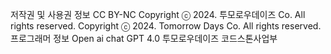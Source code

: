 저작권 및 사용권 정보
CC BY-NC
Copyright ⓒ 2024. 투모로우데이즈 Co. All rights reserved.
Copyright ⓒ 2024. Tomorrow Days Co. All rights reserved.
프로그래머 정보
Open ai chat GPT 4.0
투모로우데이즈 코드스톤사업부
